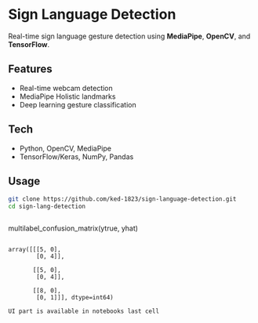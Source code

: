# Sign Language Detection  

Real-time sign language gesture detection using **MediaPipe**, **OpenCV**, and **TensorFlow**.  

## Features
- Real-time webcam detection  
- MediaPipe Holistic landmarks  
- Deep learning gesture classification  

## Tech
- Python, OpenCV, MediaPipe  
- TensorFlow/Keras, NumPy, Pandas  

## Usage
```bash
git clone https://github.com/ked-1823/sign-language-detection.git
cd sign-lang-detection



```
multilabel_confusion_matrix(ytrue, yhat)
```

array([[[5, 0],
        [0, 4]],

       [[5, 0],
        [0, 4]],

       [[8, 0],
        [0, 1]]], dtype=int64)

UI part is available in notebooks last cell
